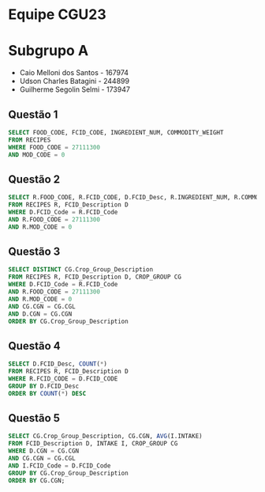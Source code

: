# Equipe CGU23

# Subgrupo A
* Caio Melloni dos Santos - 167974
* Udson Charles Batagini - 244899
* Guilherme Segolin Selmi - 173947

## Questão 1
``` sql
SELECT FOOD_CODE, FCID_CODE, INGREDIENT_NUM, COMMODITY_WEIGHT
FROM RECIPES 
WHERE FOOD_CODE = 27111300 
AND MOD_CODE = 0
```

## Questão 2
``` sql
SELECT R.FOOD_CODE, R.FCID_CODE, D.FCID_Desc, R.INGREDIENT_NUM, R.COMMODITY_WEIGHT
FROM RECIPES R, FCID_Description D
WHERE D.FCID_Code = R.FCID_Code
AND R.FOOD_CODE = 27111300 
AND R.MOD_CODE = 0
```

## Questão 3
``` sql
SELECT DISTINCT CG.Crop_Group_Description
FROM RECIPES R, FCID_Description D, CROP_GROUP CG
WHERE D.FCID_Code = R.FCID_Code
AND R.FOOD_CODE = 27111300 
AND R.MOD_CODE = 0
AND CG.CGN = CG.CGL
AND D.CGN = CG.CGN
ORDER BY CG.Crop_Group_Description
```

## Questão 4
``` sql
SELECT D.FCID_Desc, COUNT(*)
FROM RECIPES R, FCID_Description D
WHERE R.FCID_CODE = D.FCID_CODE
GROUP BY D.FCID_Desc
ORDER BY COUNT(*) DESC
```

## Questão 5
``` sql
SELECT CG.Crop_Group_Description, CG.CGN, AVG(I.INTAKE)
FROM FCID_Description D, INTAKE I, CROP_GROUP CG
WHERE D.CGN = CG.CGN
AND CG.CGN = CG.CGL
AND I.FCID_Code = D.FCID_Code
GROUP BY CG.Crop_Group_Description
ORDER BY CG.CGN;
```
